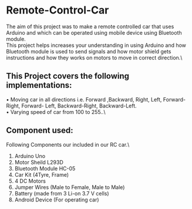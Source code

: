 # Remote-Control-Car
The aim of this project was to make a remote controlled car that uses Arduino and which can
be operated using mobile device using Bluetooth module.\
This project helps increases your understanding in using Arduino and how Bluetooth module is
used to send signals and how motor shield gets instructions and how they works on motors to
move in correct direction.\

## This Project covers the following implementations:
  • Moving car in all directions i.e. Forward ,Backward, Right, Left, Forward-Right, Forward-
Left, Backward-Right, Backward-Left.\
  • Varying speed of car from 100 to 255..\
 
## Component used:
Following Components our included in our RC car.\
  1. Arduino Uno
  2. Motor Sheild L293D
  3. Bluetooth Module HC-05
  4. Car Kit (4Tyre, Frame)
  5. 4 DC Motors
  6. Jumper Wires (Male to Female, Male to Male)
  7. Battery (made from 3 Li-on 3.7 V cells)
  8. Android Device (For operating car)
